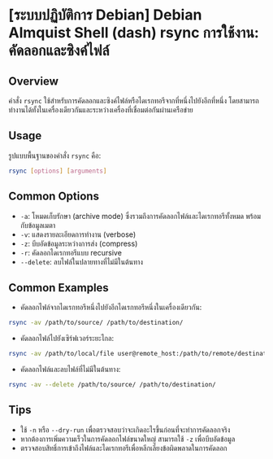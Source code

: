 # [ระบบปฏิบัติการ Debian] Debian Almquist Shell (dash) rsync การใช้งาน: คัดลอกและซิงค์ไฟล์

## Overview
คำสั่ง `rsync` ใช้สำหรับการคัดลอกและซิงค์ไฟล์หรือไดเรกทอรีจากที่หนึ่งไปยังอีกที่หนึ่ง โดยสามารถทำงานได้ทั้งในเครื่องเดียวกันและระหว่างเครื่องที่เชื่อมต่อกันผ่านเครือข่าย

## Usage
รูปแบบพื้นฐานของคำสั่ง `rsync` คือ:

```bash
rsync [options] [arguments]
```

## Common Options
- `-a`: โหมดเก็บรักษา (archive mode) ซึ่งรวมถึงการคัดลอกไฟล์และไดเรกทอรีทั้งหมด พร้อมกับข้อมูลเมตา
- `-v`: แสดงรายละเอียดการทำงาน (verbose)
- `-z`: บีบอัดข้อมูลระหว่างการส่ง (compress)
- `-r`: คัดลอกไดเรกทอรีแบบ recursive
- `--delete`: ลบไฟล์ในปลายทางที่ไม่มีในต้นทาง

## Common Examples
- คัดลอกไฟล์จากไดเรกทอรีหนึ่งไปยังอีกไดเรกทอรีหนึ่งในเครื่องเดียวกัน:
```bash
rsync -av /path/to/source/ /path/to/destination/
```

- คัดลอกไฟล์ไปยังเซิร์ฟเวอร์ระยะไกล:
```bash
rsync -av /path/to/local/file user@remote_host:/path/to/remote/destination/
```

- คัดลอกไฟล์และลบไฟล์ที่ไม่มีในต้นทาง:
```bash
rsync -av --delete /path/to/source/ /path/to/destination/
```

## Tips
- ใช้ `-n` หรือ `--dry-run` เพื่อตรวจสอบว่าจะเกิดอะไรขึ้นก่อนที่จะทำการคัดลอกจริง
- หากต้องการเพิ่มความเร็วในการคัดลอกไฟล์ขนาดใหญ่ สามารถใช้ `-z` เพื่อบีบอัดข้อมูล
- ตรวจสอบสิทธิ์การเข้าถึงไฟล์และไดเรกทอรีเพื่อหลีกเลี่ยงข้อผิดพลาดในการคัดลอก